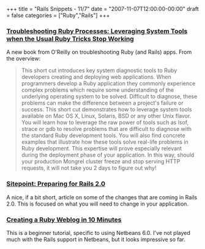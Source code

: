 +++
title = "Rails Snippets - 11/7"
date = "2007-11-07T12:00:00-00:00"
draft = false
categories = ["Ruby","Rails"]
+++

### [Troubleshooting Ruby Processes: Leveraging System Tools when the Usual Ruby Tricks Stop Working](http://safari.oreilly.com/9780321544681)

A new book from O'Reilly on troubleshooting Ruby (and Rails) apps. From
the overview:

> This short cut introduces key system diagnostic tools to Ruby
> developers creating and deploying web applications. When programmers
> develop a Ruby application they commonly experience complex problems
> which require some understanding of the underlying operating system to
> be solved. Difficult to diagnose, these problems can make the
> difference between a project's failure or success. This short cut
> demonstrates how to leverage system tools available on Mac OS X,
> Linux, Solaris, BSD or any other Unix flavor. You will learn how to
> leverage the raw power of tools such as lsof, strace or gdb to resolve
> problems that are difficult to diagnose with the standard Ruby
> development tools. You will also find concrete examples that
> illustrate how these tools solve real-life problems in Ruby
> development. This expertise will prove especially relevant during the
> deployment phase of your application. In this way, should your
> production Mongrel cluster freeze and stop serving HTTP requests, it
> will not take you 2 days to figure out why!

### [Sitepoint: Preparing for Rails 2.0](http://www.sitepoint.com/blogs/2007/10/31/preparing-for-rails-20/)

A nice, if a bit short, article on some of the changes that are coming
in Rails 2.0. This is focused on what you will need to change in your
application.

### [Creating a Ruby Weblog in 10 Minutes](http://www.netbeans.org/kb/60/ruby/rapid-ruby-weblog.html)

This is a beginner tutorial, specific to using Netbeans 6.0. I've not
played much with the Rails support in Netbeans, but it looks impressive
so far.

